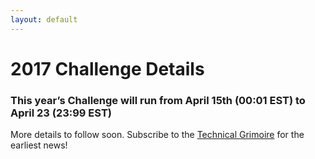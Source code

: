 ```yaml
---
layout: default
---
```


# 2017 Challenge Details

### This year’s Challenge will run from April 15th (00:01 EST) to April 23 (23:99 EST)

More details to follow soon. Subscribe to the [Technical Grimoire](http://schirduans.com/david/) for the earliest news!